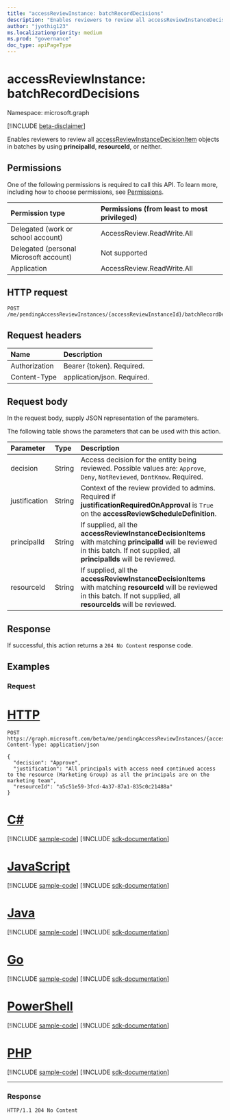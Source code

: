 ```yaml
---
title: "accessReviewInstance: batchRecordDecisions"
description: "Enables reviewers to review all accessReviewInstanceDecisionItem objects in batches."
author: "jyothig123"
ms.localizationpriority: medium
ms.prod: "governance"
doc_type: apiPageType
---
```


# accessReviewInstance: batchRecordDecisions
Namespace: microsoft.graph

[!INCLUDE [beta-disclaimer](../../includes/beta-disclaimer.md)]

Enables reviewers to review all [accessReviewInstanceDecisionItem](../resources/accessreviewinstancedecisionitem.md) objects in batches by using **principalId**, **resourceId**, or neither.

## Permissions
One of the following permissions is required to call this API. To learn more, including how to choose permissions, see [Permissions](/graph/permissions-reference).

|Permission type|Permissions (from least to most privileged)|
|:---|:---|
|Delegated (work or school account)|AccessReview.ReadWrite.All|
|Delegated (personal Microsoft account)|Not supported|
|Application|AccessReview.ReadWrite.All|

## HTTP request

<!-- {
  "blockType": "ignored"
}
-->
``` http
POST /me/pendingAccessReviewInstances/{accessReviewInstanceId}/batchRecordDecisions
```

## Request headers
|Name|Description|
|:---|:---|
|Authorization|Bearer {token}. Required.|
|Content-Type|application/json. Required.|

## Request body
In the request body, supply JSON representation of the parameters.

The following table shows the parameters that can be used with this action.

|Parameter|Type|Description|
|:---|:---|:---|
| decision  | String | Access decision for the entity being reviewed. Possible values are: `Approve`, `Deny`, `NotReviewed`, `DontKnow`. Required.  |
|  justification | String | Context of the review provided to admins. Required if **justificationRequiredOnApproval** is `True` on the **accessReviewScheduleDefinition**.  |
|principalId|String|If supplied, all the **accessReviewInstanceDecisionItems** with matching **principalId** will be reviewed in this batch. If not supplied, all **principalIds** will be reviewed.|
|resourceId|String|If supplied, all the **accessReviewInstanceDecisionItems** with matching **resourceId** will be reviewed in this batch. If not supplied, all **resourceIds** will be reviewed.|



## Response

If successful, this action returns a `204 No Content` response code.

## Examples

### Request

# [HTTP](#tab/http)
<!-- {
  "blockType": "request",
  "name": "accessreviewinstance_batchrecorddecisions"
}
-->
``` http
POST https://graph.microsoft.com/beta/me/pendingAccessReviewInstances/{accessReviewInstanceId}/batchRecordDecisions
Content-Type: application/json

{
  "decision": "Approve",
  "justification": "All principals with access need continued access to the resource (Marketing Group) as all the principals are on the marketing team",
  "resourceId": "a5c51e59-3fcd-4a37-87a1-835c0c21488a"
}
```

# [C#](#tab/csharp)
[!INCLUDE [sample-code](../includes/snippets/csharp/accessreviewinstance-batchrecorddecisions-csharp-snippets.md)]
[!INCLUDE [sdk-documentation](../includes/snippets/snippets-sdk-documentation-link.md)]

# [JavaScript](#tab/javascript)
[!INCLUDE [sample-code](../includes/snippets/javascript/accessreviewinstance-batchrecorddecisions-javascript-snippets.md)]
[!INCLUDE [sdk-documentation](../includes/snippets/snippets-sdk-documentation-link.md)]

# [Java](#tab/java)
[!INCLUDE [sample-code](../includes/snippets/java/accessreviewinstance-batchrecorddecisions-java-snippets.md)]
[!INCLUDE [sdk-documentation](../includes/snippets/snippets-sdk-documentation-link.md)]

# [Go](#tab/go)
[!INCLUDE [sample-code](../includes/snippets/go/accessreviewinstance-batchrecorddecisions-go-snippets.md)]
[!INCLUDE [sdk-documentation](../includes/snippets/snippets-sdk-documentation-link.md)]

# [PowerShell](#tab/powershell)
[!INCLUDE [sample-code](../includes/snippets/powershell/accessreviewinstance-batchrecorddecisions-powershell-snippets.md)]
[!INCLUDE [sdk-documentation](../includes/snippets/snippets-sdk-documentation-link.md)]

# [PHP](#tab/php)
[!INCLUDE [sample-code](../includes/snippets/php/accessreviewinstance-batchrecorddecisions-php-snippets.md)]
[!INCLUDE [sdk-documentation](../includes/snippets/snippets-sdk-documentation-link.md)]

---



### Response
<!-- {
  "blockType": "response",
  "truncated": true
}
-->
``` http
HTTP/1.1 204 No Content
```
